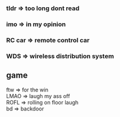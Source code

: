 ### tldr    => too long dont read 
### imo     => in my opinion
### RC car  => remote control car  
### WDS     => wireless distribution system  
### 






## game  
ftw => for the win  
LMAO => laugh my ass off  
ROFL => rolling on floor laugh  
bd => backdoor   

